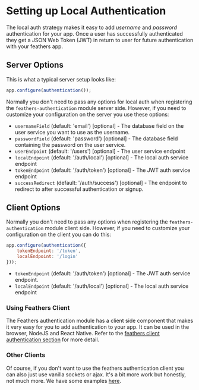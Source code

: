 # Setting up Local Authentication

The local auth strategy makes it easy to add _username_ and _password_ authentication for your app. Once a user has successfully authenticated they get a JSON Web Token (JWT) in return to user for future authentication with your feathers app.

## Server Options

This is what a typical server setup looks like:

```js
app.configure(authentication());
```

Normally you don't need to pass any options for local auth when registering the `feathers-authentication` module server side. However, if you need to customize your configuration on the server you use these options:

- `usernameField` (default: 'email') [optional] - The database field on the user service you want to use as the username.
- `passwordField` (default: 'password') [optional] - The database field containing the password on the user service.
- `userEndpoint` (default: '/users') [optional] - The user service endpoint
- `localEndpoint` (default: '/auth/local') [optional] - The local auth service endpoint
- `tokenEndpoint` (default: '/auth/token') [optional] - The JWT auth service endpoint
- `successRedirect` (default: '/auth/success') [optional] - The endpoint to redirect to after successful authentication or signup.

## Client Options

Normally you don't need to pass any options when registering the `feathers-authentication` module client side. However, if you need to customize your configuration on the client you can do this:

```js
app.configure(authentication({
    tokenEndpoint: '/token',
    localEndpoint: '/login'
}));
```

- `tokenEndpoint` (default: '/auth/token') [optional] - The JWT auth service endpoint.
- `localEndpoint` (default: '/auth/local') [optional] - The local auth service endpoint

### Using Feathers Client

The Feathers authentication module has a client side component that makes it very easy for you to add authentication to your app. It can be used in the browser, NodeJS and React Native. Refer to the [feathers client authentication section](./client.md) for more detail.

### Other Clients

Of course, if you don't want to use the feathers authentication client you can also just use vanilla sockets or ajax. It's a bit more work but honestly, not much more. We have some examples [here](https://github.com/feathersjs/feathers-authentication/tree/master/examples/basic).
